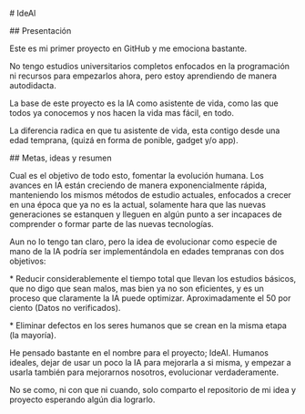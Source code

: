 \# IdeAl



\## Presentación

Este es mi primer proyecto en GitHub y me emociona bastante.

No tengo estudios universitarios completos enfocados en la programación ni recursos para empezarlos ahora, pero estoy aprendiendo de manera autodidacta.



La base de este proyecto es la IA como asistente de vida, como las que todos ya conocemos y nos hacen la vida mas fácil, en todo.

La diferencia radica en que tu asistente de vida, esta contigo desde una edad temprana, (quizá en forma de ponible, gadget y/o app).



\## Metas, ideas y resumen

Cual es el objetivo de todo esto, fomentar la evolución humana. Los avances en IA están creciendo de manera exponencialmente rápida, manteniendo los mismos métodos de estudio actuales, enfocados a crecer en una época que ya no es la actual, solamente hara que las nuevas generaciones se estanquen y lleguen en algún punto a ser incapaces de comprender o formar parte de las nuevas tecnologías.



Aun no lo tengo tan claro, pero la idea de evolucionar como especie de mano de la IA podría ser implementándola en edades tempranas con dos objetivos:



\* Reducir considerablemente el tiempo total que llevan los estudios básicos, que no digo que sean malos, mas bien ya no son eficientes, y es un proceso que claramente la IA puede optimizar. Aproximadamente el 50 por ciento (Datos no verificados).



\* Eliminar defectos en los seres humanos que se crean en la misma etapa (la mayoría).



He pensado bastante en el nombre para el proyecto; IdeAl. Humanos ideales, dejar de usar un poco la IA para mejorarla a si misma, y empezar a usarla también para mejorarnos nosotros, evolucionar verdaderamente.



No se como, ni con que ni cuando, solo comparto el repositorio de mi idea y proyecto esperando algún dia lograrlo.


